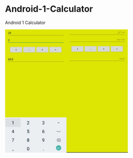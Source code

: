 # Android-1-Calculator
Android 1 Calculator

<img src="https://github.com/alimirjavadi/Android-1-Calculator/blob/main/image.jpg" style="width: 80%; height: 1000"/>

